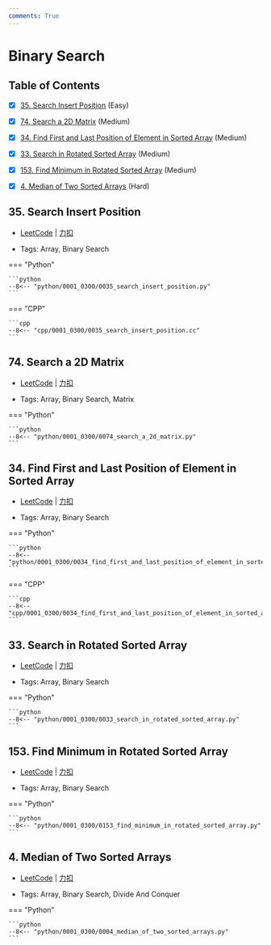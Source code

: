 ```yaml
---
comments: True
---
```


# Binary Search

## Table of Contents

- [x] [35. Search Insert Position](#35-search-insert-position) (Easy)
- [x] [74. Search a 2D Matrix](#74-search-a-2d-matrix) (Medium)
- [x] [34. Find First and Last Position of Element in Sorted Array](#34-find-first-and-last-position-of-element-in-sorted-array) (Medium)
- [x] [33. Search in Rotated Sorted Array](#33-search-in-rotated-sorted-array) (Medium)
- [x] [153. Find Minimum in Rotated Sorted Array](#153-find-minimum-in-rotated-sorted-array) (Medium)
- [x] [4. Median of Two Sorted Arrays](#4-median-of-two-sorted-arrays) (Hard)


## 35. Search Insert Position

-    [LeetCode](https://leetcode.com/problems/search-insert-position/) | [力扣](https://leetcode.cn/problems/search-insert-position/)

-   Tags: Array, Binary Search

=== "Python"

    ```python
    --8<-- "python/0001_0300/0035_search_insert_position.py"
    ```

=== "CPP"

    ```cpp
    --8<-- "cpp/0001_0300/0035_search_insert_position.cc"
    ```



## 74. Search a 2D Matrix

-    [LeetCode](https://leetcode.com/problems/search-a-2d-matrix/) | [力扣](https://leetcode.cn/problems/search-a-2d-matrix/)

-   Tags: Array, Binary Search, Matrix

=== "Python"

    ```python
    --8<-- "python/0001_0300/0074_search_a_2d_matrix.py"
    ```



## 34. Find First and Last Position of Element in Sorted Array

-    [LeetCode](https://leetcode.com/problems/find-first-and-last-position-of-element-in-sorted-array/) | [力扣](https://leetcode.cn/problems/find-first-and-last-position-of-element-in-sorted-array/)

-   Tags: Array, Binary Search

=== "Python"

    ```python
    --8<-- "python/0001_0300/0034_find_first_and_last_position_of_element_in_sorted_array.py"
    ```

=== "CPP"

    ```cpp
    --8<-- "cpp/0001_0300/0034_find_first_and_last_position_of_element_in_sorted_array.cc"
    ```



## 33. Search in Rotated Sorted Array

-    [LeetCode](https://leetcode.com/problems/search-in-rotated-sorted-array/) | [力扣](https://leetcode.cn/problems/search-in-rotated-sorted-array/)

-   Tags: Array, Binary Search

=== "Python"

    ```python
    --8<-- "python/0001_0300/0033_search_in_rotated_sorted_array.py"
    ```



## 153. Find Minimum in Rotated Sorted Array

-    [LeetCode](https://leetcode.com/problems/find-minimum-in-rotated-sorted-array/) | [力扣](https://leetcode.cn/problems/find-minimum-in-rotated-sorted-array/)

-   Tags: Array, Binary Search

=== "Python"

    ```python
    --8<-- "python/0001_0300/0153_find_minimum_in_rotated_sorted_array.py"
    ```



## 4. Median of Two Sorted Arrays

-    [LeetCode](https://leetcode.com/problems/median-of-two-sorted-arrays/) | [力扣](https://leetcode.cn/problems/median-of-two-sorted-arrays/)

-   Tags: Array, Binary Search, Divide And Conquer

=== "Python"

    ```python
    --8<-- "python/0001_0300/0004_median_of_two_sorted_arrays.py"
    ```
